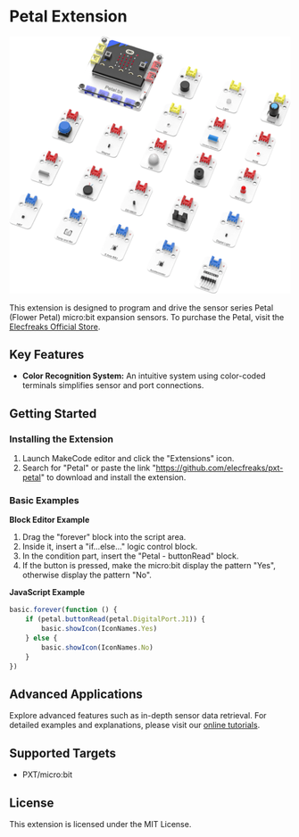 # Petal Extension
![](/Petal.png/)

This extension is designed to program and drive the sensor series Petal (Flower Petal) micro:bit expansion sensors. To purchase the Petal, visit the [Elecfreaks Official Store](https://shop.elecfreaks.com/products/elecfreaks-petal-bit-for-micro-bit).

## Key Features
- **Color Recognition System:** An intuitive system using color-coded terminals simplifies sensor and port connections.

## Getting Started

### Installing the Extension

1. Launch MakeCode editor and click the "Extensions" icon.
2. Search for "Petal" or paste the link "https://github.com/elecfreaks/pxt-petal" to download and install the extension.

### Basic Examples

**Block Editor Example**

1. Drag the "forever" block into the script area.
2. Inside it, insert a "if...else..." logic control block.
3. In the condition part, insert the "Petal - buttonRead" block.
4. If the button is pressed, make the micro:bit display the pattern "Yes", otherwise display the pattern "No".

**JavaScript Example**

```JavaScript
basic.forever(function () {
    if (petal.buttonRead(petal.DigitalPort.J1)) {
        basic.showIcon(IconNames.Yes)
    } else {
        basic.showIcon(IconNames.No)
    }
})
```
## Advanced Applications

Explore advanced features such as in-depth sensor data retrieval. For detailed examples and explanations, please visit our [online tutorials](https://wiki.elecfreaks.com/microbit/petal-series/).

## Supported Targets

- PXT/micro:bit

## License

This extension is licensed under the MIT License.
